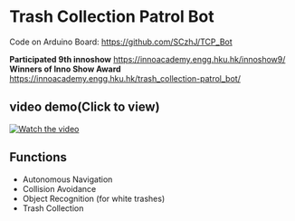 # Trash Collection Patrol Bot

Code on Arduino Board: https://github.com/SCzhJ/TCP_Bot

**Participated 9th innoshow** https://innoacademy.engg.hku.hk/innoshow9/
**Winners of Inno Show Award** https://innoacademy.engg.hku.hk/trash_collection-patrol_bot/

## **video demo**(Click to view)

[![Watch the video](https://img.youtube.com/vi/wg9DJbQ0nek/0.jpg)](https://www.youtube.com/watch?v=wg9DJbQ0nek)

## Functions
- Autonomous Navigation
- Collision Avoidance
- Object Recognition (for white trashes)
- Trash Collection


